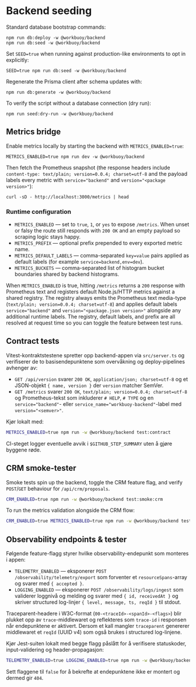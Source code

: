 # Backend seeding

Standard database bootstrap commands:

```
npm run db:deploy -w @workbuoy/backend
npm run db:seed -w @workbuoy/backend
```

Set `SEED=true` when running against production-like environments to opt in explicitly:

```
SEED=true npm run db:seed -w @workbuoy/backend
```

Regenerate the Prisma client after schema updates with:

```
npm run db:generate -w @workbuoy/backend
```

To verify the script without a database connection (dry run):

```
npm run seed:dry-run -w @workbuoy/backend
```

## Metrics bridge

Enable metrics locally by starting the backend with `METRICS_ENABLED=true`:

```
METRICS_ENABLED=true npm run dev -w @workbuoy/backend
```

Then fetch the Prometheus snapshot (the response headers include `content-type: text/plain; version=0.0.4; charset=utf-8` and the payload labels every metric with `service="backend"` and `version="<package version>"`):

```
curl -sD - http://localhost:3000/metrics | head
```

### Runtime configuration

- `METRICS_ENABLED` &mdash; set to `true`, `1`, or `yes` to expose `/metrics`. When unset or falsy the route still responds with `200 OK` and an empty payload so scraping logic stays happy.
- `METRICS_PREFIX` &mdash; optional prefix prepended to every exported metric name.
- `METRICS_DEFAULT_LABELS` &mdash; comma-separated `key=value` pairs applied as default labels (for example `service=backend,env=dev`).
- `METRICS_BUCKETS` &mdash; comma-separated list of histogram bucket boundaries shared by backend histograms.

When `METRICS_ENABLED` is true, hitting `/metrics` returns a `200` response with Prometheus text and registers default Node.js/HTTP metrics against a shared registry. The registry always emits the Prometheus text media-type (`text/plain; version=0.0.4; charset=utf-8`) and applies default labels `service="backend"` and `version="<package.json version>"` alongside any additional runtime labels. The registry, default labels, and prefix are all resolved at request time so you can toggle the feature between test runs.

## Contract tests

Vitest-kontraktstestene spretter opp backend-appen via `src/server.ts` og verifiserer de to basisendepunktene som overvåkning og deploy-pipelines avhenger av:

- `GET /api/version` svarer `200 OK`, `application/json; charset=utf-8` og et JSON-objekt `{ name, version }` der `version` matcher SemVer.
- `GET /metrics` svarer `200 OK`, `text/plain; version=0.0.4; charset=utf-8` og Prometheus-tekst som inkluderer `# HELP`, `# TYPE` og en `service="backend"`- eller `service_name="workbuoy-backend"`-label med `version="<semver>"`.

Kjør lokalt med:

```bash
METRICS_ENABLED=true npm run -w @workbuoy/backend test:contract
```

CI-steget logger eventuelle avvik i `$GITHUB_STEP_SUMMARY` uten å gjøre byggene røde.

## CRM smoke-tester

Smoke tests spin up the backend, toggle the CRM feature flag, and verify `POST`/`GET` behaviour for `/api/crm/proposals`.

```bash
CRM_ENABLED=true npm run -w @workbuoy/backend test:smoke:crm
```

To run the metrics validation alongside the CRM flow:

```bash
CRM_ENABLED=true METRICS_ENABLED=true npm run -w @workbuoy/backend test:smoke
```

## Observability endpoints & tester

Følgende feature-flagg styrer hvilke observability-endepunkt som monteres i appen:

- `TELEMETRY_ENABLED` &mdash; eksponerer `POST /observability/telemetry/export` som forventer et `resourceSpans`-array og svarer med `{ accepted }`.
- `LOGGING_ENABLED` &mdash; eksponerer `POST /observability/logs/ingest` som validerer loggnivå og melding og svarer med `{ id, receivedAt }` og skriver structured log-linjer `{ level, message, ts, reqId }` til stdout.

Traceparent-headere i W3C-format (`00-<traceId>-<spanId>-<flags>`) blir plukket opp av `trace`-middlewaret og reflekteres som `trace-id` i responsen når endepunktene er aktivert. Dersom et kall mangler `traceparent` genererer middlewaret et `reqId` (UUID v4) som også brukes i structured log-linjene.

Kjør Jest-suiten lokalt med begge flagg påslått for å verifisere statuskoder, input-validering og header-propagasjon:

```bash
TELEMETRY_ENABLED=true LOGGING_ENABLED=true npm run -w @workbuoy/backend test:observability
```

Sett flaggene til `false` for å bekrefte at endepunktene ikke er montert og dermed gir `404`.
